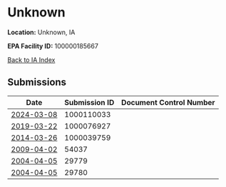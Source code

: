 # Unknown

**Location:** Unknown, IA

**EPA Facility ID:** 100000185667

[Back to IA Index](../../index.md)

## Submissions

| Date | Submission ID | Document Control Number |
|------|--------------|-------------------------|
| [2024-03-08](submissions/1000110033.md) | 1000110033 |  |
| [2019-03-22](submissions/1000076927.md) | 1000076927 |  |
| [2014-03-26](submissions/1000039759.md) | 1000039759 |  |
| [2009-04-02](submissions/54037.md) | 54037 |  |
| [2004-04-05](submissions/29779.md) | 29779 |  |
| [2004-04-05](submissions/29780.md) | 29780 |  |
